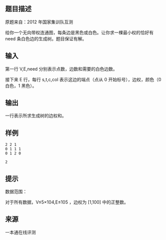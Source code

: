 ## 题目描述

原题来自：2012 年国家集训队互测

给你一个无向带权连通图，每条边是黑色或白色。让你求一棵最小权的恰好有 need 条白色边的生成树。题目保证有解。

## 输入

第一行 V,E,need 分别表示点数，边数和需要的白色边数。

接下来 E 行，每行 s,t,c,col 表示这边的端点（点从 0 开始标号），边权，颜色（0 白色，1 黑色）。

## 输出

一行表示所求生成树的边权和。

## 样例

```input1
2 2 1  
0 1 1 1  
0 1 2 0
```

```output1
2
```

## 提示

数据范围：

对于所有数据，V≤5×104,E≤105​​ ，边权为 \[1,100\] 中的正整数。


 ## 来源

 一本通在线评测 